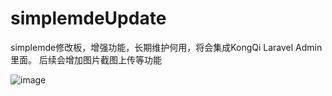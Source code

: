 # simplemdeUpdate
simplemde修改板，增强功能，长期维护何用，将会集成KongQi Laravel Admin里面。
后续会增加图片截图上传等功能

![image](http://aly2020.oss-cn-shenzhen.aliyuncs.com/upload/images/20191005/7f692f84f2bdc3135767986cfd15e35615565.png)
